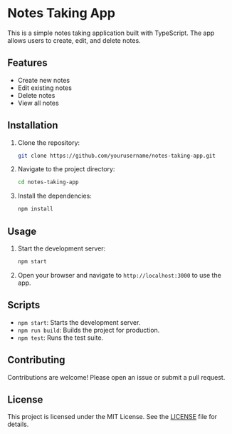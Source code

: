 # Notes Taking App

This is a simple notes taking application built with TypeScript. The app allows users to create, edit, and delete notes.

## Features

- Create new notes
- Edit existing notes
- Delete notes
- View all notes

## Installation

1. Clone the repository:
    ```bash
    git clone https://github.com/yourusername/notes-taking-app.git
    ```
2. Navigate to the project directory:
    ```bash
    cd notes-taking-app
    ```
3. Install the dependencies:
    ```bash
    npm install
    ```

## Usage

1. Start the development server:
    ```bash
    npm start
    ```
2. Open your browser and navigate to `http://localhost:3000` to use the app.

## Scripts

- `npm start`: Starts the development server.
- `npm run build`: Builds the project for production.
- `npm test`: Runs the test suite.

## Contributing

Contributions are welcome! Please open an issue or submit a pull request.

## License

This project is licensed under the MIT License. See the [LICENSE](LICENSE) file for details.